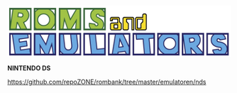 ![alt text][logo]

[logo]: docs/logo.png

<b>NINTENDO DS</b>

https://github.com/repoZONE/rombank/tree/master/emulatoren/nds
